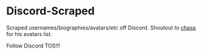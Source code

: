 # Discord-Scraped

Scraped usernames/biographies/avatars/etc off Discord. Shoutout to [chasa](https://github.com/itschasa/Discord-Scraped) for his avatars list.

Follow Discord TOS!!!
